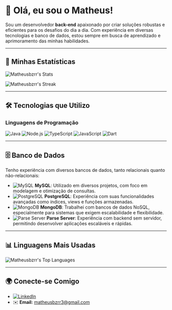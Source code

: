# 👋 Olá, eu sou o Matheus!

Sou um desenvolvedor **back-end** apaixonado por criar soluções robustas e eficientes para os desafios do dia a dia. Com experiência em diversas tecnologias e banco de dados, estou sempre em busca de aprendizado e aprimoramento das minhas habilidades.

---

## 🌟 **Minhas Estatísticas**

![Matheusbzrr's Stats](https://github-readme-stats.vercel.app/api?username=Matheusbzrr&theme=vue&show_icons=true&hide_border=true&count_private=true)

![Matheusbzrr's Streak](https://github-readme-streak-stats.herokuapp.com/?user=Matheusbzrr&theme=vue&hide_border=true)

---

## 🛠️ **Tecnologias que Utilizo**

### Linguagens de Programação
![Java](https://img.shields.io/badge/Java-007396?style=for-the-badge&logo=java&logoColor=white)
![Node.js](https://img.shields.io/badge/Node.js-339933?style=for-the-badge&logo=nodedotjs&logoColor=white)
![TypeScript](https://img.shields.io/badge/TypeScript-007ACC?style=for-the-badge&logo=typescript&logoColor=white)
![JavaScript](https://img.shields.io/badge/JavaScript-F7DF1E?style=for-the-badge&logo=javascript&logoColor=black)
![Dart](https://img.shields.io/badge/Dart-0175C2?style=for-the-badge&logo=dart&logoColor=white)

---

## 🗄️ **Banco de Dados**

Tenho experiência com diversos bancos de dados, tanto relacionais quanto não-relacionais:

- ![MySQL](https://img.shields.io/badge/MySQL-4479A1?style=for-the-badge&logo=mysql&logoColor=white) **MySQL**: Utilizado em diversos projetos, com foco em modelagem e otimização de consultas.
- ![PostgreSQL](https://img.shields.io/badge/PostgreSQL-336791?style=for-the-badge&logo=postgresql&logoColor=white) **PostgreSQL**: Experiência com suas funcionalidades avançadas como índices, views e funções armazenadas.
- ![MongoDB](https://img.shields.io/badge/MongoDB-47A248?style=for-the-badge&logo=mongodb&logoColor=white) **MongoDB**: Trabalhei com bancos de dados NoSQL, especialmente para sistemas que exigem escalabilidade e flexibilidade.
- ![Parse Server](https://img.shields.io/badge/Parse%20Server-2E7BBF?style=for-the-badge&logo=parseserver&logoColor=white) **Parse Server**: Experiência com backend sem servidor, permitindo desenvolver aplicações escaláveis e rápidas.

---

## 📊 **Linguagens Mais Usadas**

![Matheusbzrr's Top Languages](https://github-readme-stats.vercel.app/api/top-langs/?username=Matheusbzrr&theme=vue&show_icons=true&hide_border=true&layout=compact)

---

## 🌍 **Conecte-se Comigo**

- [![LinkedIn](https://img.shields.io/badge/LinkedIn-Matheus%20Bezerra-blue?style=for-the-badge&logo=linkedin&logoColor=white)](https://www.linkedin.com/in/matheusbzrr/)
- ✉️ **Email:** matheusbzrr3@gmail.com
